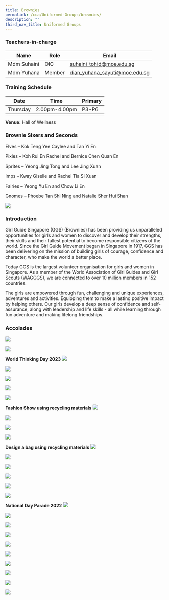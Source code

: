 ```yaml
---
title: Brownies
permalink: /cca/Uniformed-Groups/brownies/
description: ""
third_nav_title: Uniformed Groups
---
```

### Teachers-in-charge

| Name | Role | Email |
| -------- | -------- | -------- |
| Mdm Suhaini     | OIC     | suhaini_tohid@moe.edu.sg     |
| Mdm Yuhana      | Member     | dian_yuhana_sayuti@moe.edu.sg     |

### Training Schedule

|Date| Time | Primary| 
|-----|----|------|
|Thursday|2.00pm-4.00pm |P3-P6|


**Venue:**
 Hall of Wellness



### Brownie Sixers and Seconds

Elves – Kok Teng Yee Caylee and Tan Yi En

Pixies – Koh Rui En Rachel and Bernice Chen Quan En

Sprites – Yeong Jing Tong and Lee Jing Xuan

Imps – Kway Giselle and Rachel Tia Si Xuan

Fairies – Yeong Yu En and Chow Li En

Gnomes – Phoebe Tan Shi Ning and Natalie Sher Hui Shan

![](/images/brownies2019.jpg)

### Introduction

Girl Guide Singapore (GGS) (Brownies) has been providing us unparalleled opportunities for girls and women to discover and develop their strengths, their skills and their fullest potential to become responsible citizens of the world. Since the Girl Guide Movement began in Singapore in 1917, GGS has been delivering on the mission of building girls of courage, confidence and character, who make the world a better place.

Today GGS is the largest volunteer organisation for girls and women in Singapore. As a member of the World Association of Girl Guides and Girl Scouts (WAGGGS), we are connected to over 10 million members in 152 countries.

The girls are empowered through fun, challenging and unique experiences, adventures and activities. Equipping them to make a lasting positive impact by helping others. Our girls develop a deep sense of confidence and self-assurance, along with leadership and life skills - all while learning through fun adventure and making lifelong friendships.

### Accolades
![](/images/brownies%201.jpg)

![](/images/brownies%202.jpg)

**World Thinking Day 2023**
![](/images/brownies%203.jpg)

![](/images/brownies%204.jpg)

![](/images/brownies%205.jpg)

![](/images/brownies%206.jpg)

![](/images/brownies%207.jpg)

**Fashion Show using recycling materials**
![](/images/brownies%208.jpg)

![](/images/brownies%209.jpg)

![](/images/brownies%2010.jpg)

![](/images/brownies%2011.jpg)

**Design a bag using recycling materials**
![](/images/brownies%2012.jpg)

![](/images/brownies%2013.jpg)

![](/images/brownies%2014.jpg)

![](/images/brownies%2015.jpg)

![](/images/brownies%2016.jpg)

![](/images/brownies%2017.jpg)

**National Day Parade 2022**
![](/images/brownies%2018.jpg)

![](/images/brownies%2019.jpg)

![](/images/brownies%2020.jpg)

![](/images/brownies%2021.jpg)

![](/images/brownies%2022.jpg)

![](/images/brownies%2023.jpg)

![](/images/brownies%2024.jpg)

![](/images/brownies%2025.jpg)

![](/images/brownies%2026.jpg)

![](/images/Brownies-2020-updated-1350x1324.jpg)